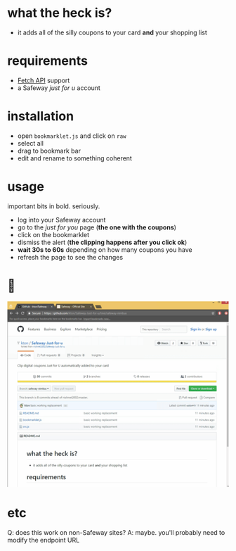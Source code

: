 # what the heck is?

 * it adds all of the silly coupons to your card **and** your shopping list

# requirements

 * [Fetch API](https://developer.mozilla.org/en-US/docs/Web/API/Fetch_API) support
 * a Safeway *just for u* account

# installation

* open `bookmarklet.js` and click on `raw`
* select all
* drag to bookmark bar
* edit and rename to something coherent

# usage

important bits in bold. seriously.

* log into your Safeway account
* go to the *just for you* page (**the one with the coupons**)
* click on the bookmarklet
* dismiss the alert (**the clipping happens after you click ok**)
* **wait 30s to 60s** depending on how many coupons you have
* refresh the page to see the changes

# :movie_camera:

![](/instructions.gif?raw=true)

# etc

Q: does this work on non-Safeway sites?
A: maybe. you'll probably need to modify the endpoint URL
